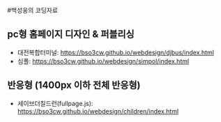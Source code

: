 #백성웅의 코딩자료
## pc형 홈페이지 디자인 & 퍼블리싱
- 대전복합터미널: https://bso3cw.github.io/webdesign/djbus/index.html
- 심폴: https://bso3cw.github.io/webdesign/simpol/index.html
## 반응형 (1400px 이하 전체 반응형)
- 세이브더칠드런(fullpage.js): https://bso3cw.github.io/webdesign/children/index.html
